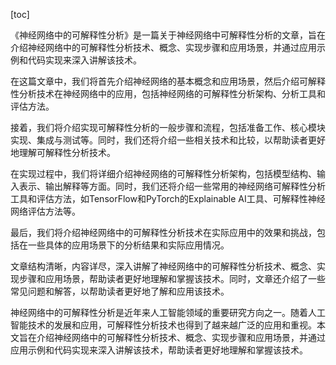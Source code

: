 
[toc]                    
                
                
《神经网络中的可解释性分析》是一篇关于神经网络中可解释性分析的文章，旨在介绍神经网络中的可解释性分析技术、概念、实现步骤和应用场景，并通过应用示例和代码实现来深入讲解该技术。

在这篇文章中，我们将首先介绍神经网络的基本概念和应用场景，然后介绍可解释性分析技术在神经网络中的应用，包括神经网络的可解释性分析架构、分析工具和评估方法。

接着，我们将介绍实现可解释性分析的一般步骤和流程，包括准备工作、核心模块实现、集成与测试等。同时，我们还将介绍一些相关技术和比较，以帮助读者更好地理解可解释性分析技术。

在实现过程中，我们将详细介绍神经网络的可解释性分析架构，包括模型结构、输入表示、输出解释等方面。同时，我们还将介绍一些常用的神经网络可解释性分析工具和评估方法，如TensorFlow和PyTorch的Explainable AI工具、可解释性神经网络评估方法等。

最后，我们将介绍神经网络中的可解释性分析技术在实际应用中的效果和挑战，包括在一些具体的应用场景下的分析结果和实际应用情况。

文章结构清晰，内容详尽，深入讲解了神经网络中的可解释性分析技术、概念、实现步骤和应用场景，帮助读者更好地理解和掌握该技术。同时，文章还介绍了一些常见问题和解答，以帮助读者更好地了解和应用该技术。

神经网络中的可解释性分析是近年来人工智能领域的重要研究方向之一。随着人工智能技术的发展和应用，可解释性分析技术也得到了越来越广泛的应用和重视。本文旨在介绍神经网络中的可解释性分析技术、概念、实现步骤和应用场景，并通过应用示例和代码实现来深入讲解该技术，帮助读者更好地理解和掌握该技术。

